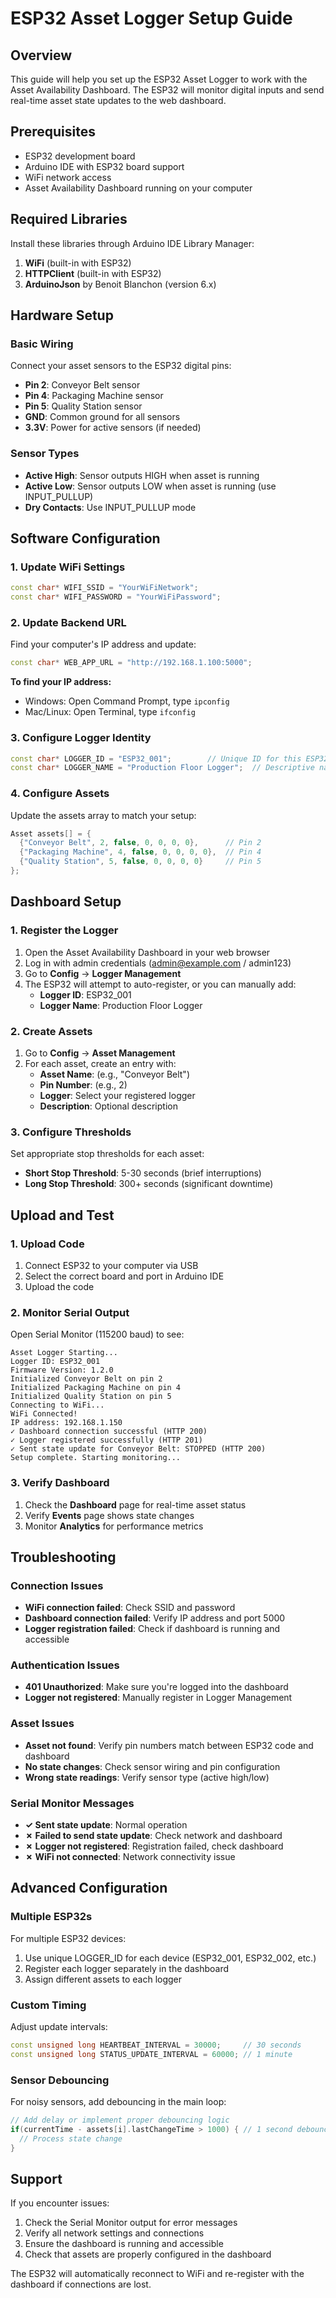 # ESP32 Asset Logger Setup Guide

## Overview
This guide will help you set up the ESP32 Asset Logger to work with the Asset Availability Dashboard. The ESP32 will monitor digital inputs and send real-time asset state updates to the web dashboard.

## Prerequisites
- ESP32 development board
- Arduino IDE with ESP32 board support
- WiFi network access
- Asset Availability Dashboard running on your computer

## Required Libraries
Install these libraries through Arduino IDE Library Manager:
1. **WiFi** (built-in with ESP32)
2. **HTTPClient** (built-in with ESP32)
3. **ArduinoJson** by Benoit Blanchon (version 6.x)

## Hardware Setup

### Basic Wiring
Connect your asset sensors to the ESP32 digital pins:
- **Pin 2**: Conveyor Belt sensor
- **Pin 4**: Packaging Machine sensor  
- **Pin 5**: Quality Station sensor
- **GND**: Common ground for all sensors
- **3.3V**: Power for active sensors (if needed)

### Sensor Types
- **Active High**: Sensor outputs HIGH when asset is running
- **Active Low**: Sensor outputs LOW when asset is running (use INPUT_PULLUP)
- **Dry Contacts**: Use INPUT_PULLUP mode

## Software Configuration

### 1. Update WiFi Settings
```cpp
const char* WIFI_SSID = "YourWiFiNetwork";
const char* WIFI_PASSWORD = "YourWiFiPassword";
```

### 2. Update Backend URL
Find your computer's IP address and update:
```cpp
const char* WEB_APP_URL = "http://192.168.1.100:5000";
```

**To find your IP address:**
- Windows: Open Command Prompt, type `ipconfig`
- Mac/Linux: Open Terminal, type `ifconfig`

### 3. Configure Logger Identity
```cpp
const char* LOGGER_ID = "ESP32_001";        // Unique ID for this ESP32
const char* LOGGER_NAME = "Production Floor Logger";  // Descriptive name
```

### 4. Configure Assets
Update the assets array to match your setup:
```cpp
Asset assets[] = {
  {"Conveyor Belt", 2, false, 0, 0, 0, 0},      // Pin 2
  {"Packaging Machine", 4, false, 0, 0, 0, 0},  // Pin 4
  {"Quality Station", 5, false, 0, 0, 0, 0}     // Pin 5
};
```

## Dashboard Setup

### 1. Register the Logger
1. Open the Asset Availability Dashboard in your web browser
2. Log in with admin credentials (admin@example.com / admin123)
3. Go to **Config** → **Logger Management**
4. The ESP32 will attempt to auto-register, or you can manually add:
   - **Logger ID**: ESP32_001
   - **Logger Name**: Production Floor Logger

### 2. Create Assets
1. Go to **Config** → **Asset Management**
2. For each asset, create an entry with:
   - **Asset Name**: (e.g., "Conveyor Belt")
   - **Pin Number**: (e.g., 2)
   - **Logger**: Select your registered logger
   - **Description**: Optional description

### 3. Configure Thresholds
Set appropriate stop thresholds for each asset:
- **Short Stop Threshold**: 5-30 seconds (brief interruptions)
- **Long Stop Threshold**: 300+ seconds (significant downtime)

## Upload and Test

### 1. Upload Code
1. Connect ESP32 to your computer via USB
2. Select the correct board and port in Arduino IDE
3. Upload the code

### 2. Monitor Serial Output
Open Serial Monitor (115200 baud) to see:
```
Asset Logger Starting...
Logger ID: ESP32_001
Firmware Version: 1.2.0
Initialized Conveyor Belt on pin 2
Initialized Packaging Machine on pin 4
Initialized Quality Station on pin 5
Connecting to WiFi...
WiFi Connected!
IP address: 192.168.1.150
✓ Dashboard connection successful (HTTP 200)
✓ Logger registered successfully (HTTP 201)
✓ Sent state update for Conveyor Belt: STOPPED (HTTP 200)
Setup complete. Starting monitoring...
```

### 3. Verify Dashboard
1. Check the **Dashboard** page for real-time asset status
2. Verify **Events** page shows state changes
3. Monitor **Analytics** for performance metrics

## Troubleshooting

### Connection Issues
- **WiFi connection failed**: Check SSID and password
- **Dashboard connection failed**: Verify IP address and port 5000
- **Logger registration failed**: Check if dashboard is running and accessible

### Authentication Issues
- **401 Unauthorized**: Make sure you're logged into the dashboard
- **Logger not registered**: Manually register in Logger Management

### Asset Issues
- **Asset not found**: Verify pin numbers match between ESP32 code and dashboard
- **No state changes**: Check sensor wiring and pin configuration
- **Wrong state readings**: Verify sensor type (active high/low)

### Serial Monitor Messages
- **✓ Sent state update**: Normal operation
- **✗ Failed to send state update**: Check network and dashboard
- **✗ Logger not registered**: Registration failed, check dashboard
- **✗ WiFi not connected**: Network connectivity issue

## Advanced Configuration

### Multiple ESP32s
For multiple ESP32 devices:
1. Use unique LOGGER_ID for each device (ESP32_001, ESP32_002, etc.)
2. Register each logger separately in the dashboard
3. Assign different assets to each logger

### Custom Timing
Adjust update intervals:
```cpp
const unsigned long HEARTBEAT_INTERVAL = 30000;     // 30 seconds
const unsigned long STATUS_UPDATE_INTERVAL = 60000; // 1 minute
```

### Sensor Debouncing
For noisy sensors, add debouncing in the main loop:
```cpp
// Add delay or implement proper debouncing logic
if(currentTime - assets[i].lastChangeTime > 1000) { // 1 second debounce
  // Process state change
}
```

## Support
If you encounter issues:
1. Check the Serial Monitor output for error messages
2. Verify all network settings and connections
3. Ensure the dashboard is running and accessible
4. Check that assets are properly configured in the dashboard

The ESP32 will automatically reconnect to WiFi and re-register with the dashboard if connections are lost.